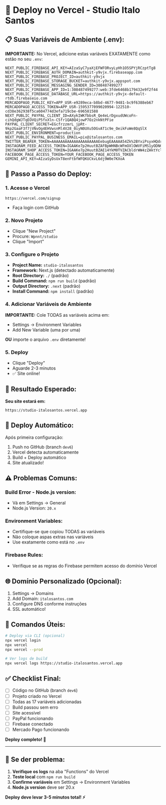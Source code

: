 # 🚀 Deploy no Vercel - Studio Italo Santos

## 📋 **Suas Variáveis de Ambiente (.env):**

**IMPORTANTE:** No Vercel, adicione estas variáveis EXATAMENTE como estão no seu `.env`:

```env
NEXT_PUBLIC_FIREBASE_API_KEY=AIzaSyC7yaXjEFWFORvyLyHh1O5SPYjRCzptTg8
NEXT_PUBLIC_FIREBASE_AUTH_DOMAIN=authkit-y9vjx.firebaseapp.com
NEXT_PUBLIC_FIREBASE_PROJECT_ID=authkit-y9vjx
NEXT_PUBLIC_FIREBASE_STORAGE_BUCKET=authkit-y9vjx.appspot.com
NEXT_PUBLIC_FIREBASE_MESSAGING_SENDER_ID=308487499277
NEXT_PUBLIC_FIREBASE_APP_ID=1:308487499277:web:3fde6468b179432e9f2f44
NEXT_PUBLIC_FIREBASE_DATABASE_URL=https://authkit-y9vjx-default-rtdb.firebaseio.com
MERCADOPAGO_PUBLIC_KEY=APP_USR-e9289eca-b8bd-4677-9481-bc9f6388eb67
MERCADOPAGO_ACCESS_TOKEN=APP_USR-1595377099020994-122510-cd38e362938f5ca604774d3efa719cbe-696581588
NEXT_PUBLIC_PAYPAL_CLIENT_ID=AXykIWKfbbsR_Qe4eLrDgxudUWcoFn-cihQdgWJTqEOVQiP5fxXln-C5fr1QABQ4jowP7Oz2nkNtPFie
PAYPAL_CLIENT_SECRET=EGcfrzzmrL_jpRt-9kp2GaaF3f7jVNvOg4EHVwsnMl4V28_0iyN0UXu5OGvAT1c9e_OeikFuWe8QqSlX
NEXT_PUBLIC_ENVIRONMENT=production
NEXT_PUBLIC_PAYPAL_BUSINESS_EMAIL=pix@italosantos.com
TWITTER_BEARER_TOKEN=AAAAAAAAAAAAAAAAAAAAAEebugEAAAAA54Zk%2BYxiPsyxHQdrsWm5enS8C9M%3DkOVn6m1pvz8wb1jqM9QQTLpeFs7QyZvOeJycHfjXdrDw7M378z
INSTAGRAM_FEED_ACCESS_TOKEN=IGAAKe7p2HuutBZAFBpWHNBcWFmOXlOWVFiMS1yODN6elprU1oxRlZAtb0UxMnRZATFdSN0JLbUZASMXJpMElmLXhZARVRuWHNJYTNRcGt5blNWYlczb3FWYzcxemQ3Y2pkaHg1NkVSMzBDc21JRENpMTl2dGxNMzFPZATBWdHBCUW1TZAwZDZD
INSTAGRAM_SHOP_ACCESS_TOKEN=IGAAKe7p2HuutBZAE14YkM0TVZACbldrWW4zZAktYclFPb1c3ZADQ5emFhNjFJOEI2MFlHMGxlWXRxR2ExSmpSZADg4MTBNcVMtTkxoNzhMODFaMnpnMnZAnNG1RUGNXcHpQTGVoaF9uNTBsbENFaGV0Mm84bkpGTWJFR1FFMnhOSm5VOAZDZD
FACEBOOK_PAGE_ACCESS_TOKEN=YOUR_FACEBOOK_PAGE_ACCESS_TOKEN
GEMINI_API_KEY=AIzaSyDsUxT8enFtbfWFQKUCkvL6dj9W0e7KXoA
```

## 🎯 **Passo a Passo do Deploy:**

### 1. **Acesse o Vercel**
```
https://vercel.com/signup
```
- Faça login com GitHub

### 2. **Novo Projeto**
- Clique "New Project"
- Procure: `Wpnnt/studio`
- Clique "Import"

### 3. **Configure o Projeto**
- **Project Name:** `studio-italosantos`
- **Framework:** Next.js (detectado automaticamente)
- **Root Directory:** `./` (padrão)
- **Build Command:** `npm run build` (padrão)
- **Output Directory:** `.next` (padrão)
- **Install Command:** `npm install` (padrão)

### 4. **Adicionar Variáveis de Ambiente**
**IMPORTANTE:** Cole TODAS as variáveis acima em:
- Settings → Environment Variables
- Add New Variable (uma por uma)

**OU** importe o arquivo `.env` diretamente!

### 5. **Deploy**
- Clique "Deploy"
- Aguarde 2-3 minutos
- ✅ Site online!

## 🎉 **Resultado Esperado:**

**Seu site estará em:**
```
https://studio-italosantos.vercel.app
```

## 🔄 **Deploy Automático:**

Após primeira configuração:
1. Push no GitHub (branch `dev6`)
2. Vercel detecta automaticamente
3. Build + Deploy automático
4. Site atualizado!

## ⚠️ **Problemas Comuns:**

### Build Error - Node.js version:
- Vá em Settings → General
- Node.js Version: `20.x`

### Environment Variables:
- Certifique-se que copiou TODAS as variáveis
- Não coloque aspas extras nas variáveis
- Use exatamente como está no `.env`

### Firebase Rules:
- Verifique se as regras do Firebase permitem acesso do domínio Vercel

## 🌐 **Domínio Personalizado (Opcional):**

1. Settings → Domains
2. Add Domain: `italosantos.com`
3. Configure DNS conforme instruções
4. SSL automático!

## 🎯 **Comandos Úteis:**

```bash
# Deploy via CLI (opcional)
npx vercel login
npx vercel
npx vercel --prod

# Ver logs de build
npx vercel logs https://studio-italosantos.vercel.app
```

## ✅ **Checklist Final:**

- [ ] Código no GitHub (branch `dev6`)
- [ ] Projeto criado no Vercel
- [ ] Todas as 17 variáveis adicionadas
- [ ] Build passou sem erro
- [ ] Site acessível
- [ ] PayPal funcionando
- [ ] Firebase conectado
- [ ] Mercado Pago funcionando

**Deploy completo! 🚀**

---

## 🔧 **Se der problema:**

1. **Verifique os logs** na aba "Functions" do Vercel
2. **Teste local** com `npm run build`
3. **Confirme variáveis** em Settings → Environment Variables
4. **Node.js version** deve ser 20.x

**Deploy deve levar 3-5 minutos total! ⚡**
